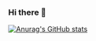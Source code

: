 ### Hi there 👋

[![Anurag's GitHub stats](https://github-readme-stats.vercel.app/api?username=Cloud9bumsu)](https://github.com/anuraghazra/github-readme-stats)

<!--
**Cloud9Bumsu/Cloud9Bumsu** is a ✨ _special_ ✨ repository because its `README.md` (this file) appears on your GitHub profile.


Here are some ideas to get you started:

- 🔭 I’m currently working on ...
- 🌱 I’m currently learning ...
- 👯 I’m looking to collaborate on ...
- 🤔 I’m looking for help with ...
- 💬 Ask me about ...
- 📫 How to reach me: ...
- 😄 Pronouns: ...
- ⚡ Fun fact: ...
-->
